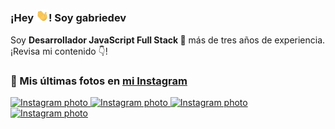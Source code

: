 <h3>¡Hey <img src="https://raw.githubusercontent.com/ABSphreak/ABSphreak/master/gifs/Hi.gif" width="20px" decondig="async">! Soy gabriedev</h3>

<p>Soy <strong>Desarrollador JavaScript Full Stack 🚀</strong> más de tres años de experiencia.<br />¡Revisa mi contenido 👇!</p>

### 📸 Mis últimas fotos en [mi Instagram](https://instagram.com/gabrie.dev)


<a href='https://instagram.com/p/C1UpuSGLQiG' target='_blank'>
  <img width='20%' src='https://scontent-lhr8-2.cdninstagram.com/v/t51.2885-15/412513918_1325803934584302_4400498733289087214_n.jpg?stp=dst-jpg_e15&_nc_ht=scontent-lhr8-2.cdninstagram.com&_nc_cat=106&_nc_ohc=JRUzmxjdlMAAX9FHlti&edm=APU89FABAAAA&ccb=7-5&oh=00_AfBOnv2QeniFzl0iGJHbOfT5zBvyebRvCVVr3e2M9FYqBg&oe=65E0E8C0&_nc_sid=bc0c2c' alt='Instagram photo' />
</a>
<a href='https://instagram.com/p/CzMY3lzxgmx' target='_blank'>
  <img width='20%' src='https://scontent-lhr6-1.cdninstagram.com/v/t51.2885-15/398916226_819142863293745_2426123683154743297_n.webp?stp=dst-jpg_e35&_nc_ht=scontent-lhr6-1.cdninstagram.com&_nc_cat=109&_nc_ohc=d0j8mrvr2CwAX8MzdES&edm=APU89FABAAAA&ccb=7-5&oh=00_AfD1kAYtxOt5Dd6fn4_VhIgyKCaQu3kbmQZr2AK-q7uLIg&oe=65E177E9&_nc_sid=bc0c2c' alt='Instagram photo' />
</a>
<a href='https://instagram.com/p/CygbQv4uqxM' target='_blank'>
  <img width='20%' src='https://scontent-lhr6-1.cdninstagram.com/v/t51.2885-15/391525959_236593062741789_5868561716480810596_n.webp?stp=dst-jpg_e35&_nc_ht=scontent-lhr6-1.cdninstagram.com&_nc_cat=109&_nc_ohc=2tmCyYs0ov0AX_u4OZh&edm=APU89FABAAAA&ccb=7-5&oh=00_AfBtskAko94zwbiudv1E6zMfETeyGf9Wx8vkG8mXdESUzQ&oe=65E184A5&_nc_sid=bc0c2c' alt='Instagram photo' />
</a>
<a href='https://instagram.com/p/CxTmOF6vN8M' target='_blank'>
  <img width='20%' src='https://scontent-lhr6-1.cdninstagram.com/v/t51.2885-15/378565944_323878180141713_8920720304536029091_n.jpg?stp=dst-jpg_e15&_nc_ht=scontent-lhr6-1.cdninstagram.com&_nc_cat=109&_nc_ohc=xinZNFTxC1wAX-YdcnT&edm=APU89FABAAAA&ccb=7-5&oh=00_AfCHpKFC-OkMXVp2-cAJfyXrEiX-27rVlPcS-T5X3WHMJQ&oe=65E076D8&_nc_sid=bc0c2c' alt='Instagram photo' />
</a>
